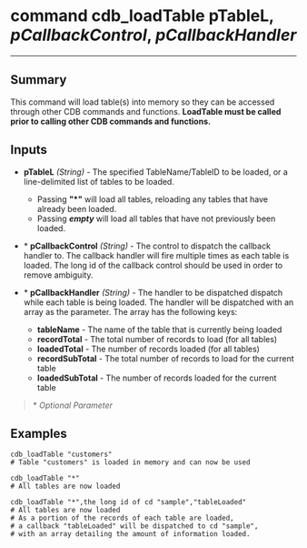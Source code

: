 # command cdb_loadTable pTableL, *pCallbackControl*, *pCallbackHandler*
---

## Summary
This command will load table(s) into memory so they can be accessed through other CDB commands and functions. **LoadTable must be called prior to calling other CDB commands and functions.**

## Inputs
* **pTableL** *(String)* - The specified TableName/TableID to be loaded, or a line-delimited list of tables to be loaded.
    * Passing **"\*"** will load all tables, reloading any tables that have already been loaded.
    * Passing **_empty_** will load all tables that have not previously been loaded.

* \* **pCallbackControl** *(String)* - The control to dispatch the callback handler to. The callback handler will fire multiple times as each table is loaded. The long id of the callback control should be used in order to remove ambiguity.

* \* **pCallbackHandler** *(String)* - The handler to be dispatched dispatch while each table is being loaded. The handler will be dispatched with an array as the parameter. The array has the following keys:
    * **tableName** - The name of the table that is currently being loaded
    * **recordTotal** - The total number of records to load (for all tables)
    * **loadedTotal** - The number of records loaded (for all tables)
    * **recordSubTotal** - The total number of records to load for the current table
    * **loadedSubTotal** - The number of records loaded for the current table
    
> \* _Optional Parameter_

## Examples
```
cdb_loadTable "customers"
# Table "customers" is loaded in memory and can now be used 
``` 
```
cdb_loadTable "*"
# All tables are now loaded
```
```   
cdb_loadTable "*",the long id of cd "sample","tableLoaded"
# All tables are now loaded
# As a portion of the records of each table are loaded,
# a callback "tableLoaded" will be dispatched to cd "sample",
# with an array detailing the amount of information loaded.
``` 